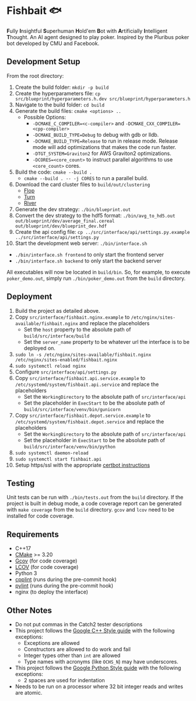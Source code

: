 # Fishbait 🐟
**F**ully **I**nsightful **S**uperhuman **H**old'em **B**ot with
**A**rtificially **I**ntelligent **T**hought. An AI agent designed to play
poker. Inspired by the Pluribus poker bot developed by CMU and Facebook.

## Development Setup
From the root directory:

1. Create the build folder: `mkdir -p build`
2. Create the hyperparameters file: `cp src/blueprint/hyperparameters.h.dev src/blueprint/hyperparameters.h`
3. Navigate to the build folder: `cd build`
4. Generate the build files: `cmake <options> ..`
    * Possible Options:
        * `-DCMAKE_C_COMPILER=<c-compiler>` and
          `-DCMAKE_CXX_COMPILER=<cpp-compiler>`
        * `-DCMAKE_BUILD_TYPE=Debug` to debug with gdb or lldb.
        * `-DCMAKE_BUILD_TYPE=Release` to run in release mode. Release mode
          will add optimizations that makes the code run faster.
        * `-DTGT_SYSTEM=Graviton2` for AWS Graviton2 optimizations.
        * `-DCORES=<core_count>` to instruct parallel algorithms to use
          `<core_count>` cores.
5. Build the code: `cmake --build .`
   * `cmake --build . -- -j CORES` to run a parallel build.
6. Download the card cluster files to `build/out/clustering`
   * [Flop](https://drive.google.com/file/d/1Q_9M-KGe0855QksD6sro9DI0V4aUwyk9/view?usp=sharing)
   * [Turn](https://drive.google.com/file/d/1KRE-eHi8ryvrnbBjCNCGVTujuCLi9hKz/view?usp=sharing)
   * [River](https://drive.google.com/file/d/1qNSfJKBzAZ2CQGYvplQqjAXPHIkbe3sI/view?usp=sharing)
7. Generate the dev strategy: `./bin/blueprint.out`
8. Convert the dev strategy to the hdf5 format: `./bin/avg_to_hd5.out out/blueprint/dev/average_final.cereal out/blueprint/dev/blueprint_dev.hdf`
9. Create the api config file: `cp ../src/interface/api/settings.py.example ../src/interface/api/settings.py`
10. Start the development web server: `./bin/interface.sh`
   * `./bin/interface.sh frontend` to only start the frontend server
   * `./bin/interface.sh backend` to only start the backend server

All executables will now be located in `build/bin`. So, for example, to execute
`poker_demo.out`, simply run `./bin/poker_demo.out` from the `build` directory.

## Deployment
1. Build the project as detailed above.
2. Copy `src/interface/fishbait.nginx.example` to
   `/etc/nginx/sites-available/fishbait.nginx` and replace the placeholders
     * Set the `host` property to the absolute path of
       `build/src/interface/build`
     * Set the `server_name` property to be whatever url the interface is to be
       deployed on.
3. `sudo ln -s /etc/nginx/sites-available/fishbait.nginx /etc/nginx/sites-enabled/fishbait.nginx`
4. `sudo systemctl reload nginx`
5. Configure `src/interface/api/settings.py`
6. Copy `src/interface/fishbait.api.service.example` to
   `/etc/systemd/system/fishbait.api.service` and replace the placeholders
     * Set the `WorkingDirectory` to the absolute path of `src/interface/api`
     * Set the placeholder in `ExecStart` to be the absolute path of
       `build/src/interface/venv/bin/gunicorn`
7. Copy `src/interface/fishbait.depot.service.example` to
   `/etc/systemd/system/fishbait.depot.service` and replace the placeholders
     * Set the `WorkingDirectory` to the absolute path of `src/interface/api`
     * Set the placeholder in `ExecStart` to be the absolute path of
       `build/src/interface/venv/bin/python`
8. `sudo systemctl daemon-reload`
9. `sudo systemctl start fishbait.api`
10. Setup https/ssl with the appropriate
   [certbot instructions](https://certbot.eff.org/)

## Testing
Unit tests can be run with `./bin/tests.out` from the `build` directory.
If the project is built in debug mode, a code coverage report can be generated
with `make coverage` from the `build` directory. `gcov` and `lcov` need to be
installed for code coverage.

## Requirements
- C++17
- [CMake](https://cmake.org) >= 3.20
- [Gcov](https://gcc.gnu.org/onlinedocs/gcc/Gcov.html) (for code coverage)
- [LCOV](http://ltp.sourceforge.net/coverage/lcov.php) (for code coverage)
- Python 3
- [cpplint](https://github.com/cpplint/cpplint) (runs during the pre-commit
  hook)
- [pylint](https://pylint.org) (runs during the pre-commit hook)
- nginx (to deploy the interface)

## Other Notes
* Do not put commas in the Catch2 tester descriptions
* This project follows the [Google C++ Style guide](https://google.github.io/styleguide/cppguide.html)
  with the following exceptions:
    * Exceptions are allowed
    * Constructors are allowed to do work and fail
    * Integer types other than `int` are allowed
    * Type names with acronyms (like `OCHS_N`) may have underscores.
* This project follows the [Google Python Style guide](https://google.github.io/styleguide/pyguide.html)
  with the following exceptions:
    * 2 spaces are used for indentation
* Needs to be run on a processor where 32 bit integer reads and writes are
  atomic.
